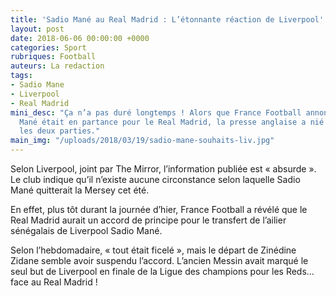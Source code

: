 ```yaml
---
title: 'Sadio Mané au Real Madrid : L’étonnante réaction de Liverpool'
layout: post
date: 2018-06-06 00:00:00 +0000
categories: Sport
rubriques: Football
auteurs: La redaction
tags:
- Sadio Mane
- Liverpool
- Real Madrid
mini_desc: "Ça n’a pas duré longtemps ! Alors que France Football annonçait que Sadio
  Mané était en partance pour le Real Madrid, la presse anglaise a nié l’accord entre
  les deux parties."
main_img: "/uploads/2018/03/19/sadio-mane-souhaits-liv.jpg"
---
```

Selon Liverpool, joint par The Mirror, l’information publiée est « absurde ». Le club indique qu’il n’existe aucune circonstance selon laquelle Sadio Mané quitterait la Mersey cet été.

En effet, plus tôt durant la journée d’hier, France Football a révélé que le Real Madrid aurait un accord de principe pour le transfert de l’ailier sénégalais de Liverpool Sadio Mané.

Selon l’hebdomadaire, « tout était ficelé », mais le départ de Zinédine Zidane semble avoir suspendu l’accord. L’ancien Messin avait marqué le seul but de Liverpool en finale de la Ligue des champions pour les Reds… face au Real Madrid !